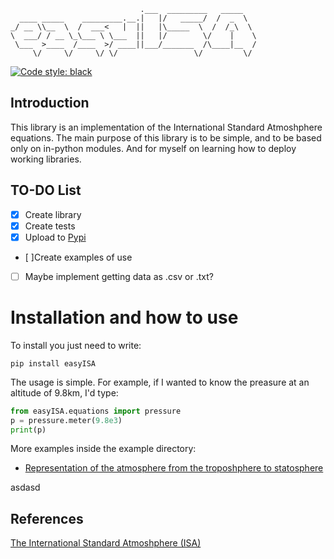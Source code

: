 ```
                             .___  _________   _____   
  ____ _____    _________.__.|   |/   _____/  /  _  \  
_/ __ \\__  \  /  ___<   |  ||   |\_____  \  /  /_\  \ 
\  ___/ / __ \_\___ \ \___  ||   |/        \/    |    \
 \___  >____  /____  >/ ____||___/_______  /\____|__  /
     \/     \/     \/ \/                 \/         \/ 
```
[![Code style: black](https://img.shields.io/badge/code%20style-black-black.svg)](https://github.com/python/black)

## Introduction

This library is an implementation of the International Standard Atmoshphere equations.
The main purpose of this library is to be simple, and to be based only on in-python modules. And for myself on learning how to deploy working libraries.

## TO-DO List

* [X] Create library
* [X] Create tests
* [X] Upload to [Pypi](https://packaging.python.org/tutorials/packaging-projects/)
* [ ]Create examples of use
* [ ] Maybe implement getting data as .csv or .txt?
# Installation and how to use
To install you just need to write: 

```
pip install easyISA 
```  

The usage is simple. For example, if I wanted to know the preasure at an altitude of 9.8km, I'd type:

```python
from easyISA.equations import pressure 
p = pressure.meter(9.8e3)
print(p)
```
More examples inside the example directory:
* [Representation of the atmosphere from the troposhphere to statosphere](https://github.com/jaimebw/easyISA/blob/main/examples/representation_atmosphere.ipynb)


asdasd
## References
[The International Standard Atmoshphere (ISA)](http://fisicaatmo.at.fcen.uba.ar/practicas/ISAweb.pdf)